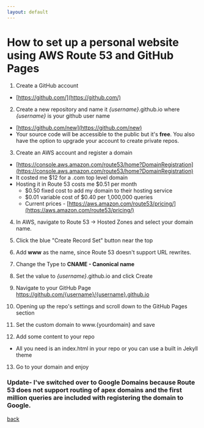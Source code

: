 ```yaml
---
layout: default
---
```


# How to set up a personal website using AWS Route 53 and GitHub Pages

1. Create a GitHub account
  - [https://github.com/](https://github.com/)
  
2. Create a new repository and name it _{username}_.github.io where _{username}_ is your github user name
  - [https://github.com/new](https://github.com/new)
  - Your source code will be accessible to the public but it's **free**. You also have the option to upgrade your account to create private repos.

3. Create an AWS account and register a domain
  - [https://console.aws.amazon.com/route53/home?DomainRegistration](https://console.aws.amazon.com/route53/home?DomainRegistration)
  - It costed me $12 for a .com top level domain
  - Hosting it in Route 53 costs me $0.51 per month
    - $0.50 fixed cost to add my domain to their hosting service
    - $0.01 variable cost of $0.40 per 1,000,000 queries
    - Current prices - [https://aws.amazon.com/route53/pricing/](https://aws.amazon.com/route53/pricing/)
   
4. In AWS, navigate to Route 53 -> Hosted Zones and select your domain name.
5. Click the blue "Create Record Set" button near the top
6. Add **www** as the name, since Route 53 doesn't support URL rewrites.
7. Change the Type to **CNAME - Canonical name**
8. Set the value to _{username}_.github.io and click Create

9. Navigate to your GitHub Page https://github.com/{username}/{username}.github.io
10. Opening up the repo's settings and scroll down to the GitHub Pages section
11. Set the custom domain to www.{yourdomain} and save
12. Add some content to your repo
  - All you need is an index.html in your repo or you can use a built in Jekyll theme
13. Go to your domain and enjoy

### Update- I've switched over to Google Domains because Route 53 does not support routing of apex domains and the first million queries are included with registering the domain to Google.

[back](./)
